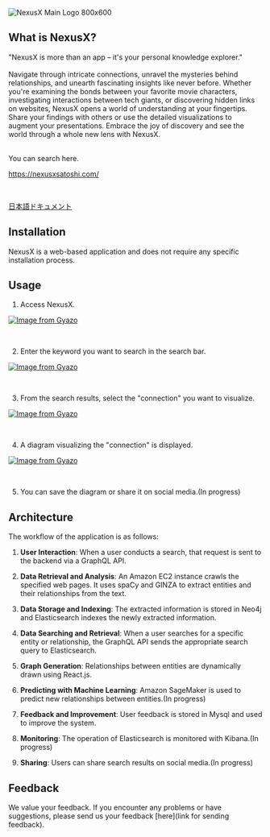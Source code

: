![NexusX Main Logo 800x600](https://github.com/aratetete0619/NexusX/assets/120061560/a770db3b-e51e-4ff6-843b-f1577fcd7ad3)


## What is NexusX?
"NexusX is more than an app – it's your personal knowledge explorer."<br>
<br>
Navigate through intricate connections, unravel the mysteries behind relationships, and unearth fascinating insights like never before. Whether you're examining the bonds between your favorite movie characters, investigating interactions between tech giants, or discovering hidden links on websites, NexusX opens a world of understanding at your fingertips. Share your findings with others or use the detailed visualizations to augment your presentations. Embrace the joy of discovery and see the world through a whole new lens with NexusX.

<br>
You can search here.

https://nexusxsatoshi.com/

<br>

[日本語ドキュメント](https://github.com/aratetete0619/NexusX/blob/main/Readme.jp.md)



## Installation

NexusX is a web-based application and does not require any specific installation process.



## Usage

1. Access NexusX.


[![Image from Gyazo](https://i.gyazo.com/b5fe523ab649ce90e08e3699e5ec4ccf.gif)](https://gyazo.com/b5fe523ab649ce90e08e3699e5ec4ccf)

<br>

2. Enter the keyword you want to search in the search bar.

[![Image from Gyazo](https://i.gyazo.com/2f2414786ebbdf2604933e9f2c890fd7.gif)](https://gyazo.com/2f2414786ebbdf2604933e9f2c890fd7)

<br>

3. From the search results, select the "connection" you want to visualize.

[![Image from Gyazo](https://i.gyazo.com/fd3bdc2245b848bb22b5dc0fc640a4f1.gif)](https://gyazo.com/fd3bdc2245b848bb22b5dc0fc640a4f1)

<br>

4. A diagram visualizing the "connection" is displayed.

[![Image from Gyazo](https://i.gyazo.com/b8e324d419bbf5f111df09b5ece5706d.gif)](https://gyazo.com/b8e324d419bbf5f111df09b5ece5706d)

<br>

5. You can save the diagram or share it on social media.(In progress)

## Architecture

The workflow of the application is as follows:

1. **User Interaction**: When a user conducts a search, that request is sent to the backend via a GraphQL API.

2. **Data Retrieval and Analysis**: An Amazon EC2 instance crawls the specified web pages. It uses spaCy and GINZA to extract entities and their relationships from the text.

3. **Data Storage and Indexing**: The extracted information is stored in Neo4j and Elasticsearch indexes the newly extracted information.

4. **Data Searching and Retrieval**: When a user searches for a specific entity or relationship, the GraphQL API sends the appropriate search query to Elasticsearch.

5. **Graph Generation**: Relationships between entities are dynamically drawn using React.js.

6. **Predicting with Machine Learning**: Amazon SageMaker is used to predict new relationships between entities.(In progress)

7. **Feedback and Improvement**: User feedback is stored in Mysql and used to improve the system.

8. **Monitoring**: The operation of Elasticsearch is monitored with Kibana.(In progress)

9. **Sharing**: Users can share search results on social media.(In progress)

## Feedback

We value your feedback. If you encounter any problems or have suggestions, please send us your feedback [here](link for sending feedback).




